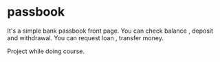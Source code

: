 # passbook
It's a simple bank passbook front page.
You can check balance , deposit and withdrawal.
You can  request loan , transfer money.

Project while doing course.
